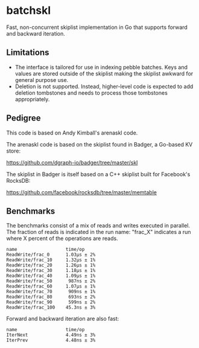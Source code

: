 # batchskl

Fast, non-concurrent skiplist implementation in Go that supports
forward and backward iteration.

## Limitations

- The interface is tailored for use in indexing pebble batches. Keys
  and values are stored outside of the skiplist making the skiplist
  awkward for general purpose use.
- Deletion is not supported. Instead, higher-level code is expected to
  add deletion tombstones and needs to process those tombstones
  appropriately.

## Pedigree

This code is based on Andy Kimball's arenaskl code.

The arenaskl code is based on the skiplist found in Badger, a Go-based
KV store:

https://github.com/dgraph-io/badger/tree/master/skl

The skiplist in Badger is itself based on a C++ skiplist built for
Facebook's RocksDB:

https://github.com/facebook/rocksdb/tree/master/memtable

## Benchmarks

The benchmarks consist of a mix of reads and writes executed in parallel. The
fraction of reads is indicated in the run name: "frac_X" indicates a run where
X percent of the operations are reads.

```
name                  time/op
ReadWrite/frac_0      1.03µs ± 2%
ReadWrite/frac_10     1.32µs ± 1%
ReadWrite/frac_20     1.26µs ± 1%
ReadWrite/frac_30     1.18µs ± 1%
ReadWrite/frac_40     1.09µs ± 1%
ReadWrite/frac_50      987ns ± 2%
ReadWrite/frac_60     1.07µs ± 1%
ReadWrite/frac_70      909ns ± 1%
ReadWrite/frac_80      693ns ± 2%
ReadWrite/frac_90      599ns ± 2%
ReadWrite/frac_100    45.3ns ± 3%
```

Forward and backward iteration are also fast:

```
name                  time/op
IterNext              4.49ns ± 3%
IterPrev              4.48ns ± 3%
```
